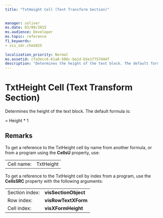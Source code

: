 ```yaml
---
title: "TxtHeight Cell (Text Transform Section)"
 
 
manager: soliver
ms.date: 03/09/2015
ms.audience: Developer
ms.topic: reference
f1_keywords:
- vis_sdr.chm1025
 
localization_priority: Normal
ms.assetid: cfa3ecc6-61a8-506c-ba1d-b5e1f757d44f
description: "Determines the height of the text block. The default formula is:"
---
```


# TxtHeight Cell (Text Transform Section)

Determines the height of the text block. The default formula is:
  
= Height \* 1
  
## Remarks

To get a reference to the TxtHeight cell by name from another formula, or from a program using the **CellsU** property, use: 
  
|||
|:-----|:-----|
| Cell name:  <br/> | TxtHeight  <br/> |
   
To get a reference to the TxtHeight cell by index from a program, use the **CellsSRC** property with the following arguments: 
  
|||
|:-----|:-----|
| Section index:  <br/> |**visSectionObject** <br/> |
| Row index:  <br/> |**visRowTextXForm** <br/> |
| Cell index:  <br/> |**visXFormHeight** <br/> |
   

